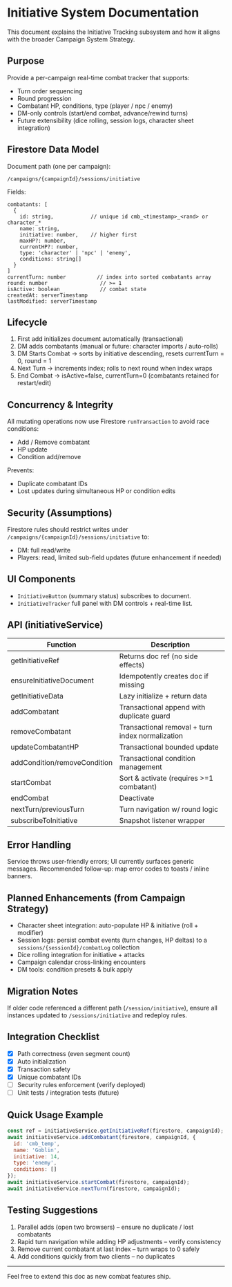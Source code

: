 # Initiative System Documentation

This document explains the Initiative Tracking subsystem and how it aligns with the broader Campaign System Strategy.

## Purpose
Provide a per-campaign real-time combat tracker that supports:
- Turn order sequencing
- Round progression
- Combatant HP, conditions, type (player / npc / enemy)
- DM-only controls (start/end combat, advance/rewind turns)
- Future extensibility (dice rolling, session logs, character sheet integration)

## Firestore Data Model
Document path (one per campaign):
```
/campaigns/{campaignId}/sessions/initiative
```
Fields:
```
combatants: [
  {
    id: string,            // unique id cmb_<timestamp>_<rand> or character_*
    name: string,
    initiative: number,    // higher first
    maxHP?: number,
    currentHP?: number,
    type: 'character' | 'npc' | 'enemy',
    conditions: string[]
  }
]
currentTurn: number          // index into sorted combatants array
round: number                 // >= 1
isActive: boolean             // combat state
createdAt: serverTimestamp
lastModified: serverTimestamp
```

## Lifecycle
1. First add initializes document automatically (transactional)
2. DM adds combatants (manual or future: character imports / auto-rolls)
3. DM Starts Combat -> sorts by initiative descending, resets currentTurn = 0, round = 1
4. Next Turn -> increments index; rolls to next round when index wraps
5. End Combat -> isActive=false, currentTurn=0 (combatants retained for restart/edit)

## Concurrency & Integrity
All mutating operations now use Firestore `runTransaction` to avoid race conditions:
- Add / Remove combatant
- HP update
- Condition add/remove

Prevents:
- Duplicate combatant IDs
- Lost updates during simultaneous HP or condition edits

## Security (Assumptions)
Firestore rules should restrict writes under `/campaigns/{campaignId}/sessions/initiative` to:
- DM: full read/write
- Players: read, limited sub-field updates (future enhancement if needed)

## UI Components
- `InitiativeButton` (summary status) subscribes to document.
- `InitiativeTracker` full panel with DM controls + real-time list.

## API (initiativeService)
| Function | Description |
|----------|------------|
| getInitiativeRef | Returns doc ref (no side effects) |
| ensureInitiativeDocument | Idempotently creates doc if missing |
| getInitiativeData | Lazy initialize + return data |
| addCombatant | Transactional append with duplicate guard |
| removeCombatant | Transactional removal + turn index normalization |
| updateCombatantHP | Transactional bounded update |
| addCondition/removeCondition | Transactional condition management |
| startCombat | Sort & activate (requires >=1 combatant) |
| endCombat | Deactivate |
| nextTurn/previousTurn | Turn navigation w/ round logic |
| subscribeToInitiative | Snapshot listener wrapper |

## Error Handling
Service throws user-friendly errors; UI currently surfaces generic messages.
Recommended follow-up: map error codes to toasts / inline banners.

## Planned Enhancements (from Campaign Strategy)
- Character sheet integration: auto-populate HP & initiative (roll + modifier)
- Session logs: persist combat events (turn changes, HP deltas) to a `sessions/{sessionId}/combatLog` collection
- Dice rolling integration for initiative + attacks
- Campaign calendar cross-linking encounters
- DM tools: condition presets & bulk apply

## Migration Notes
If older code referenced a different path (`/session/initiative`), ensure all instances updated to `/sessions/initiative` and redeploy rules.

## Integration Checklist
- [x] Path correctness (even segment count)
- [x] Auto initialization
- [x] Transaction safety
- [x] Unique combatant IDs
- [ ] Security rules enforcement (verify deployed)
- [ ] Unit tests / integration tests (future)

## Quick Usage Example
```js
const ref = initiativeService.getInitiativeRef(firestore, campaignId);
await initiativeService.addCombatant(firestore, campaignId, {
  id: 'cmb_temp',
  name: 'Goblin',
  initiative: 14,
  type: 'enemy',
  conditions: []
});
await initiativeService.startCombat(firestore, campaignId);
await initiativeService.nextTurn(firestore, campaignId);
```

## Testing Suggestions
1. Parallel adds (open two browsers) – ensure no duplicate / lost combatants
2. Rapid turn navigation while adding HP adjustments – verify consistency
3. Remove current combatant at last index – turn wraps to 0 safely
4. Add conditions quickly from two clients – no duplicates

---
Feel free to extend this doc as new combat features ship.

